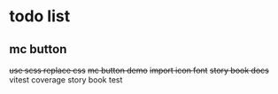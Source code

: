 # todo list

## mc button

~~use scss replace css~~
~~mc button demo~~
~~import icon font~~
~~story book docs~~
vitest coverage
story book test
